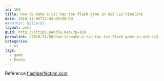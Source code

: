 ```yaml
---
id: 109
title: How to make a tic tac toe flash game in AS3 CS3 timeline
date: 2010-11-06T12:04:09+00:00
##author: biliards
layout: post
guid: http://ittips.pandle.net/?p=109
permalink: /2010/11/06/how-to-make-a-tic-tac-toe-flash-game-in-as3-cs3-timeline/
categories:
  - as
tags:
  - game
  - howto
---
```

Reference:[flashperfection.com](http://www.flashperfection.com/tutorials/How-To-Make-A-Tic-Tac-Toe-Flash-Game-In-ActionScript-3-CS3-Timeline-73502.html)

